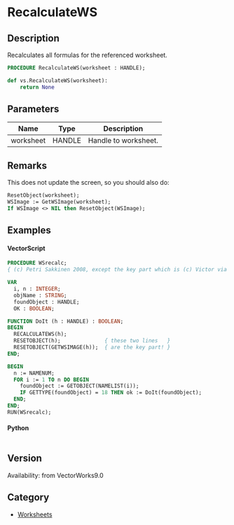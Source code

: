 # RecalculateWS

## Description
Recalculates all formulas for the referenced worksheet.

```pascal
PROCEDURE RecalculateWS(worksheet : HANDLE);
```

```python
def vs.RecalculateWS(worksheet):
    return None
```

## Parameters
|Name|Type|Description|
|---|---|---|
|worksheet|HANDLE|Handle to worksheet.|

## Remarks
This does not update the screen, so you should also do:
```pascal
ResetObject(worksheet);
WSImage := GetWSImage(worksheet);
If WSImage <> NIL then ResetObject(WSImage);
```

## Examples
#### VectorScript ####
```pascal
PROCEDURE WSrecalc;
{ (c) Petri Sakkinen 2008, except the key part which is (c) Victor via VSFR }

VAR 
  i, n : INTEGER;
  objName : STRING;
  foundObject : HANDLE;
  OK : BOOLEAN; 

FUNCTION DoIt (h : HANDLE) : BOOLEAN;
BEGIN
  RECALCULATEWS(h);
  RESETOBJECT(h);              { these two lines   }
  RESETOBJECT(GETWSIMAGE(h));  { are the key part! }
END;

BEGIN
  n := NAMENUM; 
  FOR i := 1 TO n DO BEGIN
    foundObject := GETOBJECT(NAMELIST(i));
    IF GETTYPE(foundObject) = 18 THEN ok := DoIt(foundObject);
  END; 
END;
RUN(WSrecalc);
```
#### Python ####
```python

```

## Version
Availability: from VectorWorks9.0

## Category
* [Worksheets](../Categories/Worksheets.md)

